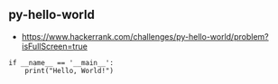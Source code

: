 ## py-hello-world
- https://www.hackerrank.com/challenges/py-hello-world/problem?isFullScreen=true
```
if __name__ == '__main__':
    print("Hello, World!")
```
